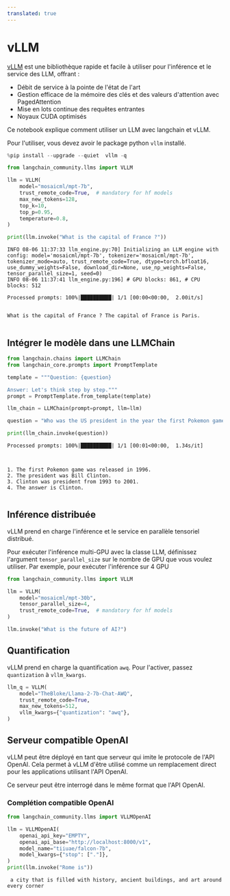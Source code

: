 ```yaml
---
translated: true
---
```


# vLLM

[vLLM](https://vllm.readthedocs.io/en/latest/index.html) est une bibliothèque rapide et facile à utiliser pour l'inférence et le service des LLM, offrant :

* Débit de service à la pointe de l'état de l'art
* Gestion efficace de la mémoire des clés et des valeurs d'attention avec PagedAttention
* Mise en lots continue des requêtes entrantes
* Noyaux CUDA optimisés

Ce notebook explique comment utiliser un LLM avec langchain et vLLM.

Pour l'utiliser, vous devez avoir le package python `vllm` installé.

```python
%pip install --upgrade --quiet  vllm -q
```

```python
from langchain_community.llms import VLLM

llm = VLLM(
    model="mosaicml/mpt-7b",
    trust_remote_code=True,  # mandatory for hf models
    max_new_tokens=128,
    top_k=10,
    top_p=0.95,
    temperature=0.8,
)

print(llm.invoke("What is the capital of France ?"))
```

```output
INFO 08-06 11:37:33 llm_engine.py:70] Initializing an LLM engine with config: model='mosaicml/mpt-7b', tokenizer='mosaicml/mpt-7b', tokenizer_mode=auto, trust_remote_code=True, dtype=torch.bfloat16, use_dummy_weights=False, download_dir=None, use_np_weights=False, tensor_parallel_size=1, seed=0)
INFO 08-06 11:37:41 llm_engine.py:196] # GPU blocks: 861, # CPU blocks: 512

Processed prompts: 100%|██████████| 1/1 [00:00<00:00,  2.00it/s]


What is the capital of France ? The capital of France is Paris.


```

## Intégrer le modèle dans une LLMChain

```python
from langchain.chains import LLMChain
from langchain_core.prompts import PromptTemplate

template = """Question: {question}

Answer: Let's think step by step."""
prompt = PromptTemplate.from_template(template)

llm_chain = LLMChain(prompt=prompt, llm=llm)

question = "Who was the US president in the year the first Pokemon game was released?"

print(llm_chain.invoke(question))
```

```output
Processed prompts: 100%|██████████| 1/1 [00:01<00:00,  1.34s/it]



1. The first Pokemon game was released in 1996.
2. The president was Bill Clinton.
3. Clinton was president from 1993 to 2001.
4. The answer is Clinton.


```

## Inférence distribuée

vLLM prend en charge l'inférence et le service en parallèle tensoriel distribué.

Pour exécuter l'inférence multi-GPU avec la classe LLM, définissez l'argument `tensor_parallel_size` sur le nombre de GPU que vous voulez utiliser. Par exemple, pour exécuter l'inférence sur 4 GPU

```python
from langchain_community.llms import VLLM

llm = VLLM(
    model="mosaicml/mpt-30b",
    tensor_parallel_size=4,
    trust_remote_code=True,  # mandatory for hf models
)

llm.invoke("What is the future of AI?")
```

## Quantification

vLLM prend en charge la quantification `awq`. Pour l'activer, passez `quantization` à `vllm_kwargs`.

```python
llm_q = VLLM(
    model="TheBloke/Llama-2-7b-Chat-AWQ",
    trust_remote_code=True,
    max_new_tokens=512,
    vllm_kwargs={"quantization": "awq"},
)
```

## Serveur compatible OpenAI

vLLM peut être déployé en tant que serveur qui imite le protocole de l'API OpenAI. Cela permet à vLLM d'être utilisé comme un remplacement direct pour les applications utilisant l'API OpenAI.

Ce serveur peut être interrogé dans le même format que l'API OpenAI.

### Complétion compatible OpenAI

```python
from langchain_community.llms import VLLMOpenAI

llm = VLLMOpenAI(
    openai_api_key="EMPTY",
    openai_api_base="http://localhost:8000/v1",
    model_name="tiiuae/falcon-7b",
    model_kwargs={"stop": ["."]},
)
print(llm.invoke("Rome is"))
```

```output
 a city that is filled with history, ancient buildings, and art around every corner
```
